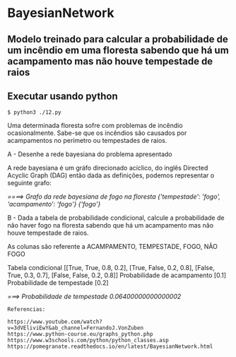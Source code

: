 # BayesianNetwork

## Modelo treinado para calcular a probabilidade de um incêndio em uma floresta sabendo que há um acampamento mas não houve tempestade de raios

## Executar usando python
```
$ python3 ./12.py
```

Uma determinada floresta sofre com problemas de incêndio ocasionalmente.
Sabe-se que os incêndios são causados por acampamentos no perímetro ou tempestades de raios.


A - Desenhe a rede bayesiana do problema apresentado


A rede bayesiana é um gráfo direcionado acíclico, do inglês Directed Acyclic Graph (DAG)
então dada as definições, podemos representar o seguinte grafo:

*====> Grafo da rede bayesiana de fogo na floresta {'tempestade': 'fogo', 'acampamento': 'fogo'} {'fogo'}*

B - Dada a tabela de probabilidade condicional, calcule a probabilidade de não haver fogo na floresta sabendo que há um acampamento mas não houve tempestade de raios.

As colunas são referente a ACAMPAMENTO, TEMPESTADE, FOGO, NÃO FOGO

Tabela condicional [[True, True, 0.8, 0.2], [True, False, 0.2, 0.8], [False, True, 0.3, 0.7], [False, False, 0.2, 0.8]]
Probabilidade de acampamento [0.1]
Probabilidade de tempestade [0.2]

*===> Probabilidade de tempestade 0.06400000000000002*

```
Referencias:

https://www.youtube.com/watch?v=3dVEliviEwY&ab_channel=FernandoJ.VonZuben
https://www.python-course.eu/graphs_python.php
https://www.w3schools.com/python/python_classes.asp
https://pomegranate.readthedocs.io/en/latest/BayesianNetwork.html
```

